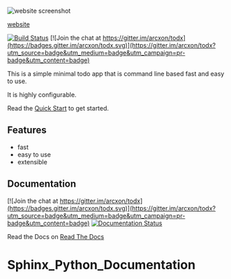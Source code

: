 ![website screenshot](http://i.imgur.com/2MZxbAM.png)

[website](http://arcxon.github.io/todx)

[![Build Status](https://travis-ci.org/arcxon/todx.svg?branch=master)](https://travis-ci.org/arcxon/todx) [![Join the chat at https://gitter.im/arcxon/todx](https://badges.gitter.im/arcxon/todx.svg)](https://gitter.im/arcxon/todx?utm_source=badge&utm_medium=badge&utm_campaign=pr-badge&utm_content=badge)

This is a simple minimal todo app that is command line based fast and easy to use.

It is highly configurable.

Read the [Quick Start](http://todx.readthedocs.io/en/latest/quickstart.html) to get started.

## Features

- fast
- easy to use
- extensible

## Documentation

[![Join the chat at https://gitter.im/arcxon/todx](https://badges.gitter.im/arcxon/todx.svg)](https://gitter.im/arcxon/todx?utm_source=badge&utm_medium=badge&utm_campaign=pr-badge&utm_content=badge)
[![Documentation Status](http://readthedocs.org/projects/todx/badge/?version=latest)](http://todx.readthedocs.io/en/latest/?badge=latest)

Read the Docs on [Read The Docs](http://todx.rtfd.io)
# Sphinx_Python_Documentation
